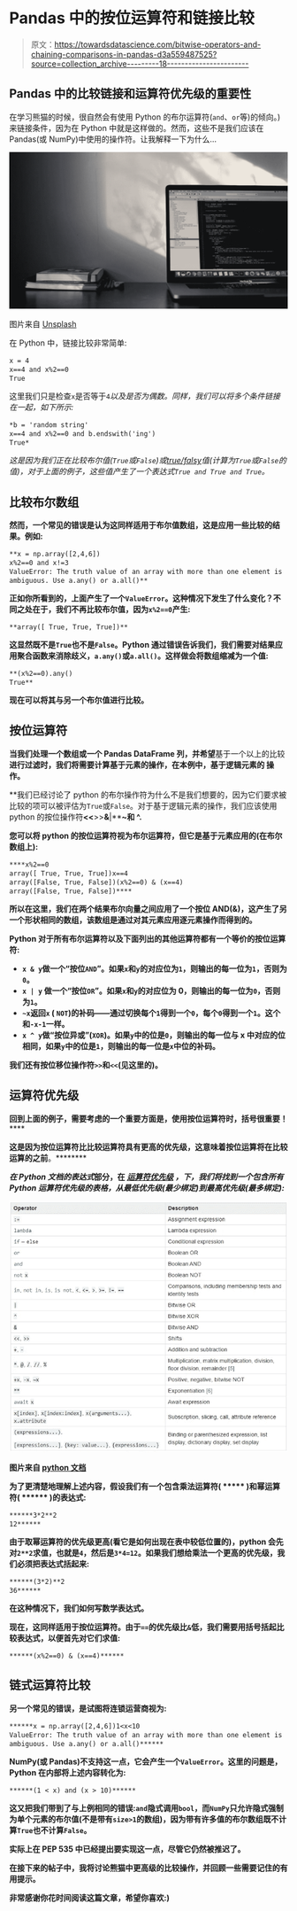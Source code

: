 # Pandas 中的按位运算符和链接比较

> 原文：<https://towardsdatascience.com/bitwise-operators-and-chaining-comparisons-in-pandas-d3a559487525?source=collection_archive---------18----------------------->

## Pandas 中的比较链接和运算符优先级的重要性

在学习熊猫的时候，很自然会有使用 Python 的布尔运算符(`and`、`or`等)的倾向。)来链接条件，因为在 Python 中就是这样做的。然而，这些不是我们应该在 Pandas(或 NumPy)中使用的操作符。让我解释一下为什么…

![](img/d5f1a464e496c8cd03205b4a1cf5d6aa.png)

图片来自 [Unsplash](https://unsplash.com/photos/xrVDYZRGdw4)

在 Python 中，链接比较非常简单:

```
x = 4
x==4 and x%2==0
True
```

这里我们只是检查`x`是否等于`4`*以及是否为偶数。同样，我们可以将多个条件链接在一起，如下所示:*

```
*b = 'random string'
x==4 and x%2==0 and b.endswith('ing')
True*
```

*这是因为我们正在比较布尔值(`True`或`False`)或[true/falsy](https://docs.python.org/3/library/stdtypes.html#truth-value-testing)*值(计算为`True`或`False`的值)，对于上面的例子，这些值产生了一个表达式`True and True and True`。**

## **比较布尔数组**

**然而，一个常见的错误是认为这同样适用于布尔值数组，这是应用一些比较的结果。例如:**

```
**x = np.array([2,4,6])
x%2==0 and x!=3
ValueError: The truth value of an array with more than one element is ambiguous. Use a.any() or a.all()**
```

**正如你所看到的，上面产生了一个`ValueError`。这种情况下发生了什么变化？不同之处在于，我们不再比较布尔值，因为`x%2==0`产生:**

```
**array([ True, True, True])**
```

**这显然既不是`True`也不是`False`。Python 通过错误告诉我们，我们需要对结果应用聚合函数来消除歧义，`a.any()`或`a.all()`。这样做会将数组缩减为一个值:**

```
**(x%2==0).any()
True**
```

**现在可以将其与另一个布尔值进行比较。**

## **按位运算符**

**当我们处理一个数组或一个 Pandas DataFrame 列，并希望**基于一个以上的比较**进行过滤时，我们将需要计算基于元素的操作，在本例中，**基于逻辑元素的** **操作**。**

**我们已经讨论了 python 的布尔操作符为什么不是我们想要的，因为它们要求被比较的项可以被评估为`True`或`False`。对于基于逻辑元素的操作，我们应该使用 python 的按位操作符[](https://wiki.python.org/moin/BitwiseOperators)****<<****>>****&****|****~**和 **^.******

****您可以将 python 的按位运算符视为布尔运算符，但它是基于元素应用的(在布尔数组上):****

```
****x%2==0
array([ True, True, True])x==4
array([False, True, False])(x%2==0) & (x==4)
array([False, True, False])****
```

****所以在这里，我们在两个结果布尔向量之间应用了一个**按位 AND**(**&**)**，这产生了另一个形状相同的数组，该数组是通过对其元素应用逐元素操作而得到的。******

******Python 对于所有布尔运算符以及下面列出的其他运算符都有一个等价的按位运算符:******

*   ******`x & y`做一个“按位`AND`”。如果`x`和`y`的对应位为`1`，则输出的每一位为`1`，否则为`0`。******
*   ******`x | y` 做一个“按位`OR`”。如果`x`和`y`的对应位为 0，则输出的每一位为`0`，否则为`1`。******
*   ******`~x`返回`x` ( `NOT`)的补码——通过切换每个`1`得到一个`0`，每个`0`得到一个`1`。这个和`-x-1`一样。******
*   ******`x ^ y`做“按位异或”(`XOR`)。如果`y`中的位是`0`，则输出的每一位与 x 中对应的位相同，如果`y`中的位是`1`，则输出的每一位是`x`中位的补码。******

******我们还有按位移位操作符`>>`和`<<`(见这里的)。******

## ******运算符优先级******

******回到上面的例子，需要考虑的一个重要方面是，使用按位运算符**时，括号很重要！********

******这是因为按位运算符**比比较运算符**具有更高的优先级，这意味着按位运算将在比较运算的之前**。********

******在 Python 文档的*表达式*部分，在 [*运算符优先级*](https://docs.python.org/3/reference/expressions.html#operator-precedence) *，*下，我们将找到一个包含所有 Python 运算符优先级的表格，从最低优先级(最少绑定)到最高优先级(最多绑定):******

******![](img/7c4da31a85f4e851b2573da5d8ef33b7.png)******

******图片来自 [python 文档](https://docs.python.org/3/reference/expressions.html#operator-precedence)******

******为了更清楚地理解上述内容，假设我们有一个包含乘法运算符( ***** )和幂运算符( ****** )的表达式:******

```
******3*2**2
12******
```

******由于取幂运算符的优先级更高(看它是如何出现在表中较低位置的)，python 会先对`2**2`求值，也就是`4`，然后是`3*4=12`。如果我们想给乘法一个更高的优先级，我们必须把表达式括起来:******

```
******(3*2)**2
36******
```

******在这种情况下，我们如何写数学表达式。******

******现在，这同样适用于按位运算符。由于`==`的优先级比`&`低，我们需要用括号括起比较表达式，以便首先对它们求值:******

```
******(x%2==0) & (x==4)******
```

## ******链式运算符比较******

******另一个常见的错误，是试图将连锁运营商视为:******

```
******x = np.array([2,4,6])1<x<10
ValueError: The truth value of an array with more than one element is ambiguous. Use a.any() or a.all()******
```

******NumPy(或 Pandas)不支持这一点，它会产生一个`ValueError`。这里的问题是，Python 在内部将上述内容转化为:******

```
******(1 < x) and (x > 10)******
```

******这又把我们带到了与上例相同的错误:`and`隐式调用`bool`，而`NumPy`只允许隐式强制为单个元素的布尔值(不是带有`size>1`的数组)，因为带有许多值的布尔数组既不计算`True`也不计算`False`。******

******实际上在 PEP 535 中已经提出要实现这一点，尽管它仍然被推迟了。******

******在接下来的帖子中，我将讨论熊猫中更高级的比较操作，并回顾一些需要记住的有用提示。******

******非常感谢你花时间阅读这篇文章，希望你喜欢:)******
